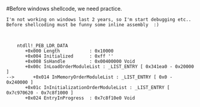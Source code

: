 #Before windows shellcode, we need practice.

    I'm not working on windows last 2 years, so I'm start debugging etc.. 
    Before shellcoding must be funny some inline assembly  :)



        ntdll!_PEB_LDR_DATA
           +0x000 Length           : 0x10000
           +0x004 Initialized      : 0xff ''
           +0x008 SsHandle         : 0x00400000 Void
           +0x00c InLoadOrderModuleList : _LIST_ENTRY [ 0x341ea0 - 0x20000 ]
    -->       +0x014 InMemoryOrderModuleList : _LIST_ENTRY [ 0x0 - 0x240000 ]
           +0x01c InInitializationOrderModuleList : _LIST_ENTRY [ 0x7c970620 - 0x7c8f1000 ]
           +0x024 EntryInProgress  : 0x7c8f10e0 Void
        
   
